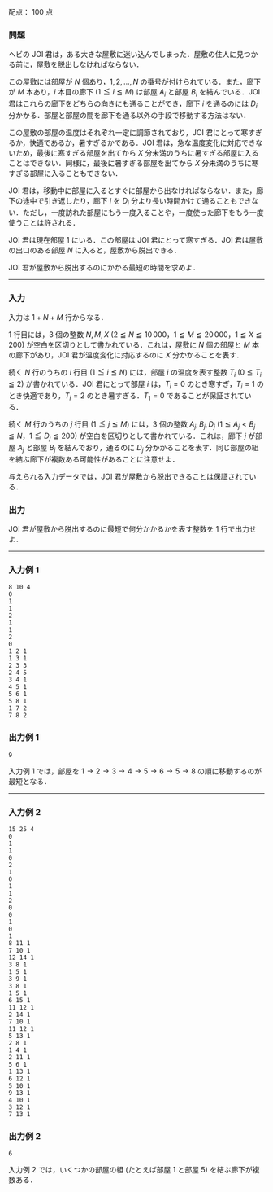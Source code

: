 配点： $100$ 点

### 問題

ヘビの JOI 君は，ある大きな屋敷に迷い込んでしまった．屋敷の住人に見つかる前に，屋敷を脱出しなければならない．

この屋敷には部屋が $N$ 個あり，$1, 2, \ldots, N$ の番号が付けられている．また，廊下が $M$ 本あり，$i$ 本目の廊下 ($1 \leqq i \leqq M$) は部屋 $A_i$ と部屋 $B_i$ を結んでいる．JOI 君はこれらの廊下をどちらの向きにも通ることができ，廊下 $i$ を通るのには $D_i$ 分かかる．部屋と部屋の間を廊下を通る以外の手段で移動する方法はない．

この屋敷の部屋の温度はそれぞれ一定に調節されており，JOI 君にとって寒すぎるか，快適であるか，暑すぎるかである．JOI 君は，急な温度変化に対応できないため，最後に寒すぎる部屋を出てから $X$ 分未満のうちに暑すぎる部屋に入ることはできない．同様に，最後に暑すぎる部屋を出てから $X$ 分未満のうちに寒すぎる部屋に入ることもできない．

JOI 君は，移動中に部屋に入るとすぐに部屋から出なければならない．また，廊下の途中で引き返したり，廊下 $i$ を $D_i$ 分より長い時間かけて通ることもできない．ただし，一度訪れた部屋にもう一度入ることや，一度使った廊下をもう一度使うことは許される．

JOI 君は現在部屋 $1$ にいる．この部屋は JOI 君にとって寒すぎる．JOI 君は屋敷の出口のある部屋 $N$ に入ると，屋敷から脱出できる．

JOI 君が屋敷から脱出するのにかかる最短の時間を求めよ．

---

### 入力

入力は $1 + N + M$ 行からなる．

$1$ 行目には，$3$ 個の整数 $N, M, X$ ($2 \leqq N \leqq 10\,000$，$1 \leqq M \leqq 20\,000$，$1 \leqq X \leqq 200$) が空白を区切りとして書かれている．これは，屋敷に $N$ 個の部屋と $M$ 本の廊下があり，JOI 君が温度変化に対応するのに $X$ 分かかることを表す．

続く $N$ 行のうちの $i$ 行目 ($1 \leqq i \leqq N$) には，部屋 $i$ の温度を表す整数 $T_i$ ($0 \leqq T_i \leqq 2$) が書かれている．JOI 君にとって部屋 $i$ は，$T_i = 0$ のとき寒すぎ，$T_i = 1$ のとき快適であり，$T_i = 2$ のとき暑すぎる．$T_1 = 0$ であることが保証されている．

続く $M$ 行のうちの $j$ 行目 ($1 \leqq j \leqq M$) には，$3$ 個の整数 $A_j, B_j, D_j$ ($1 \leqq A_j < B_j \leqq N$，$1 \leqq D_j \leqq 200$) が空白を区切りとして書かれている．これは，廊下 $j$ が部屋 $A_j$ と部屋 $B_j$ を結んでおり，通るのに $D_j$ 分かかることを表す．同じ部屋の組を結ぶ廊下が複数ある可能性があることに注意せよ．

与えられる入力データでは，JOI 君が屋敷から脱出できることは保証されている．

### 出力

JOI 君が屋敷から脱出するのに最短で何分かかるかを表す整数を $1$ 行で出力せよ．

---

### 入力例 1

```
8 10 4
0
1
1
2
1
1
2
0
1 2 1
1 3 1
2 3 3
2 4 5
3 4 1
4 5 1
5 6 1
5 8 1
1 7 2
7 8 2
```

### 出力例 1

```
9
```

入力例 $1$ では，部屋を $1 \rightarrow 2 \rightarrow 3 \rightarrow 4 \rightarrow 5 \rightarrow 6 \rightarrow 5 \rightarrow 8$ の順に移動するのが最短となる．

---

### 入力例 2

```
15 25 4
0
1
1
0
2
1
0
1
1
2
0
0
1
0
1
8 11 1
7 10 1
12 14 1
3 8 1
1 5 1
3 9 1
3 8 1
1 5 1
6 15 1
11 12 1
2 14 1
7 10 1
11 12 1
5 13 1
2 8 1
1 4 1
2 11 1
5 6 1
1 13 1
6 12 1
5 10 1
9 13 1
4 10 1
3 12 1
7 13 1
```

### 出力例 2

```
6
```

入力例 $2$ では，いくつかの部屋の組 (たとえば部屋 $1$ と部屋 $5$) を結ぶ廊下が複数ある．
